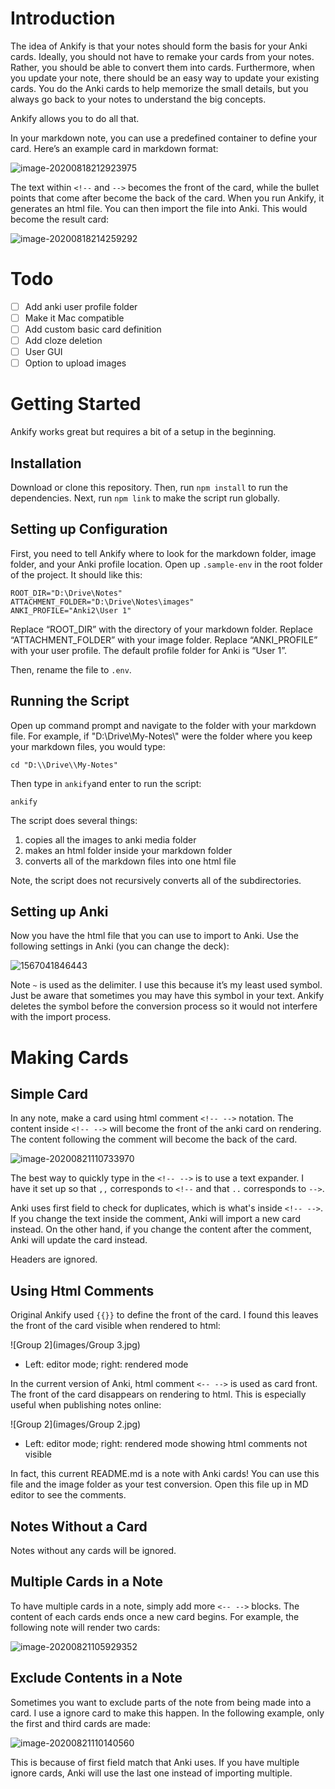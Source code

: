 # Introduction

<!-- Idea behind Ankify -->

The idea of Ankify is that your notes should form the basis for your Anki cards. Ideally, you should not have to remake your cards from your notes. Rather, you should be able to convert them into cards. Furthermore, when you update your note, there should be an easy way to update your existing cards. You do the Anki cards to help memorize the small details, but you always go back to your notes to understand the big concepts.

Ankify allows you to do all that.

<!-- quick introduction -->

In your markdown note, you can use a predefined container to define your card. Here’s an example card in markdown format:

![image-20200818212923975](images/image-20200818212923975.png)

The text within `<!--` and `-->` becomes the front of the card, while the bullet points that come after become the back of the card. When you run Ankify, it generates an html file. You can then import the file into Anki. This would become the result card:

![image-20200818214259292](images/image-20200818214259292.png)

# Todo

<!-- These are future todos -->

- [ ] Add anki user profile folder
- [ ] Make it Mac compatible
- [ ] Add custom basic card definition
- [ ] Add cloze deletion
- [ ] User GUI
- [ ] Option to upload images

# Getting Started

<!-- ignore -->

Ankify works great but requires a bit of a setup in the beginning.

## Installation

<!-- how to install anki -->

Download or clone this repository. Then, run `npm install` to run the dependencies. Next, run `npm link` to make the script run globally.

## Setting up Configuration

<!-- how to configure anki -->

First, you need to tell Ankify where to look for the markdown folder, image folder, and your Anki profile location. Open up `.sample-env` in the root folder of the project. It should like this:

```
ROOT_DIR="D:\Drive\Notes"
ATTACHMENT_FOLDER="D:\Drive\Notes\images"
ANKI_PROFILE="Anki2\User 1"
```

Replace “ROOT_DIR” with the directory of your markdown folder. Replace “ATTACHMENT_FOLDER” with your image folder. Replace “ANKI_PROFILE” with your user profile. The default profile folder for Anki is “User 1”.

Then, rename the file to `.env`.

## Running the Script

 <!-- steps to run the script -->

Open up command prompt and navigate to the folder with your markdown file. For example, if "D:\\Drive\\My-Notes\\" were the folder where you keep your markdown files, you would type:

```
cd "D:\\Drive\\My-Notes"
```

Then type in `ankify`and enter to run the script:

```
ankify
```

The script does several things:

1. copies all the images to anki media folder
2. makes an html folder inside your markdown folder
3. converts all of the markdown files into one html file

Note, the script does not recursively converts all of the subdirectories.

## Setting up Anki

<!-- Anki setting -->

Now you have the html file that you can use to import to Anki. Use the following settings in Anki (you can change the deck):

![1567041846443](images/1567041846443.png)

Note `~` is used as the delimiter. I use this because it’s my least used symbol. Just be aware that sometimes you may have this symbol in your text. Ankify deletes the symbol before the conversion process so it would not interfere with the import process.

# Making Cards

## Simple Card

<!-- how to make a simple card -->

In any note, make a card using html comment `<!-- -->` notation. The content inside `<!-- -->` will become the front of the anki card on rendering. The content following the comment will become the back of the card.

![image-20200821110733970](images/image-20200821110733970.png)

The best way to quickly type in the `<!-- -->` is to use a text expander. I have it set up so that `,,` corresponds to `<!--` and that `..` corresponds to `-->`.

Anki uses first field to check for duplicates, which is what's inside `<!-- -->`. If you change the text inside the comment, Anki will import a new card instead. On the other hand, if you change the content after the comment, Anki will update the card instead.

Headers are ignored.

## Using Html Comments

<!-- why I season my html comment and not my card -->

Original Ankify used `{{}}` to define the front of the card. I found this leaves the front of the card visible when rendered to html:

![Group 2](images/Group 3.jpg)

- Left: editor mode; right: rendered mode

In the current version of Anki, html comment `<-- -->` is used as card front. The front of the card disappears on rendering to html. This is especially useful when publishing notes online:

![Group 2](images/Group 2.jpg)

- Left: editor mode; right: rendered mode showing html comments not visible

In fact, this current README.md is a note with Anki cards! You can use this file and the image folder as your test conversion. Open this file up in MD editor to see the comments.

## Notes Without a Card

<!-- ignore -->

Notes without any cards will be ignored.

## Multiple Cards in a Note

<!-- make multiple cards -->

To have multiple cards in a note, simply add more `<-- -->` blocks. The content of each cards ends once a new card begins. For example, the following note will render two cards:

![image-20200821105929352](images/image-20200821105929352.png)

## Exclude Contents in a Note

<!-- how to exclude contents -->

Sometimes you want to exclude parts of the note from being made into a card. I use a ignore card to make this happen. In the following example, only the first and third cards are made:

![image-20200821110140560](images/image-20200821110140560.png)

This is because of first field match that Anki uses. If you have multiple ignore cards, Anki will use the last one instead of importing multiple.
